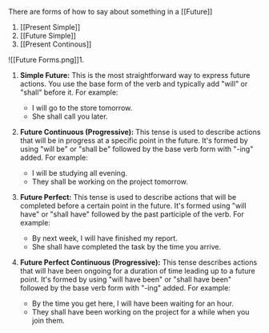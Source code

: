 There are forms of how to say about something in a [[Future]]

1. [[Present Simple]]
2. [[Future Simple]]
3. [[Present Continous]]
	

![[Future Forms.png]]1. 

1. **Simple Future:** This is the most straightforward way to express future actions. You use the base form of the verb and typically add "will" or "shall" before it. For example:
    
    - I will go to the store tomorrow.
    - She shall call you later.
2. **Future Continuous (Progressive):** This tense is used to describe actions that will be in progress at a specific point in the future. It's formed by using "will be" or "shall be" followed by the base verb form with "-ing" added. For example:
    
    - I will be studying all evening.
    - They shall be working on the project tomorrow.
3. **Future Perfect:** This tense is used to describe actions that will be completed before a certain point in the future. It's formed using "will have" or "shall have" followed by the past participle of the verb. For example:
    
    - By next week, I will have finished my report.
    - She shall have completed the task by the time you arrive.
4. **Future Perfect Continuous (Progressive):** This tense describes actions that will have been ongoing for a duration of time leading up to a future point. It's formed by using "will have been" or "shall have been" followed by the base verb form with "-ing" added. For example:
    
    - By the time you get here, I will have been waiting for an hour.
    - They shall have been working on the project for a while when you join them.